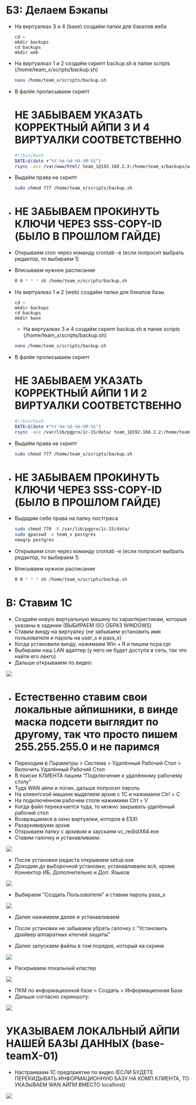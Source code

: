 # Б3: Делаем Бэкапы

* На виртуалках 3 и 4 (base) создаём папки для бэкапов веба
  ```bsah
  cd ~
  mkdir backups
  cd backups
  mkdir web
  ```
* На виртуалках 1 и 2 создаём скрипт backup.sh в папке scripts (/home/team_x/scripts/backup.sh)
  ```bash
  nano /home/team_x/scripts/backup.sh
  ```
* В фалйе прописываем скрипт
  # НЕ ЗАБЫВАЕМ УКАЗАТЬ КОРРЕКТНЫЙ АЙПИ 3 И 4 ВИРТУАЛКИ СООТВЕТСТВЕННО
  ```bash
  #!/bin/bash
  DATE=$(date +"%Y-%m-%d-%H-%M-%S")
  rsync -avz /var/www/html/ team_1@192.168.2.X:/home/team_x/backups/web/$DATE
  ```
* Выдаём права на скрипт
  ```bash
  sudo chmod 777 /home/team_x/scripts/backup.sh
  ```
* # НЕ ЗАБЫВАЕМ ПРОКИНУТЬ КЛЮЧИ ЧЕРЕЗ SSS-COPY-ID (БЫЛО В ПРОШЛОМ ГАЙДЕ)
* Открываем cron через команду crontab -e (если попросит выбрать редактор, то выбираем 1)
* Вписываем нужное расписание
  ```bash
  0 0 * * * sh /home/team_x/scripts/backup.sh
  ```

* На виртуалках 1 и 2 (web) создаём папки для бэкапов базы
  ```bsah
  cd ~
  mkdir backups
  cd backups
  mkdir base
  ```

  * На виртуалках 3 и 4 создаём скрипт backup.sh в папке scripts (/home/team_x/scripts/backup.sh)
  ```bash
  nano /home/team_x/scripts/backup.sh
  ```
* В фалйе прописываем скрипт
  # НЕ ЗАБЫВАЕМ УКАЗАТЬ КОРРЕКТНЫЙ АЙПИ 1 И 2 ВИРТУАЛКИ СООТВЕТСТВЕННО
  ```bash
  #!/bin/bash
  DATE=$(date +"%Y-%m-%d-%H-%M-%S")
  rsync -avz /var/lib/pgpro/1c-15/data/ team_1@192.168.2.2:/home/team_1/backups/base/$DATE
  ```
* Выдаём права на скрипт
  ```bash
  sudo chmod 777 /home/team_x/scripts/backup.sh
  ```
* # НЕ ЗАБЫВАЕМ ПРОКИНУТЬ КЛЮЧИ ЧЕРЕЗ SSS-COPY-ID (БЫЛО В ПРОШЛОМ ГАЙДЕ)
* Выдадим себе права на папку постгреса
  ```bash
  sudo chmod 770 -R /var/lib/pgpro/1c-15/data/
  sudo gpasswd -a team_x postgres
  newgrp postgres
  ```
* Открываем cron через команду crontab -e (если попросит выбрать редактор, то выбираем 1)
* Вписываем нужное расписание
  ```bash
  0 0 * * * sh /home/team_x/scripts/backup.sh
  ```

# В: Ставим 1C

* Создаём новую виртуальную машину по характеристикам, которые указаны в задании (ВЫБИРАЕМ ISO ОБРАЗ WINDOWS)
* Ставим винду на виртуалку (не забываем установить имя пользователя и пароль на user_x и pass_x)
* Когда установили винду, нажимаем Win + R и пишем ncpa.cpl
* Выбираем наш LAN адаптер (у него не будет доступа в сеть, так что найти его лекго)
* Дальше открывааем по видео:
<img src="./img/c/vlc_KjICXiUwdN.gif">

* # Естественно ставим свои локальные айпишники, в винде маска подсети выглядит по другому, так что просто пишем 255.255.255.0 и не паримся
* Переходим в Параметры > Система > Удалённый Рабочий Стол > Включить Удалённый Рабочий Стол
* В поиске КЛИЕНТА пишем "Подключение к удалённому рабочему столу"
* Туда WAN айпи и логин, дальше попросит пароль
* На клиентской машине выделяем архив с 1C и нажимаем Ctrl + C
* На подключённом рабочем столе нажимаем Ctrl + V
* Когда файл перекачается туда, то можно закрывать удалённый рабочий стол
* Возвращаемся в окно виртуалки, которое в ESXI
* Разархивируем архив
* Открываем папку с архивом и заускаем vc_redistX64.exe
* Ставим галочку и устанавливаем:
<img src="./img/c/image3001.png">

* После установки редиста открываем setup.exe
* Доходим до выборочной установки, устанавливаем всё, кроме Коннектор ИБ, Дополнительно и Доп. Языков
<img src="./img/c/image3002.png">

* Выбираем "Создать Пользователя" и ставим пароль pass_x
<img src="./img/c/image3003.png">

* Далее нажимаем далее и устанавливаем

* После установки не забываем убрать галочку с "Установить драйвер аппаратных ключей защиты"
* Далее запускаем файлы в том порядке, который на скрине
<img src="./img/c/image3004.png">

* Раскрываем локальный кластер
<img src="./img/c/image3005.png">

* ПКМ по информационной базе > Создать > Информационная База
* Дальше согласно скриншоту:
<img src="./img/c/image3006.png">

# УКАЗЫВАЕМ ЛОКАЛЬНЫЙ АЙПИ НАШЕЙ БАЗЫ ДАННЫХ (base-teamX-01)

* Настраиваем 1C предприятие по видео (ЕСЛИ БУДЕТЕ ПЕРЕКИДЫВАТЬ ИНФОРМАЦИОННУЮ БАЗУ НА КОМП КЛИЕНТА, ТО УКАЗЫВАЕМ WAN АЙПИ ВМЕСТО localhost)
<img src="./img/c/vlc_CqaC3vwTRW.gif">

